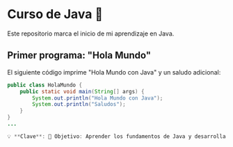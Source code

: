 # Curso de Java 🚀  

Este repositorio marca el inicio de mi aprendizaje en Java.  

## Primer programa: "Hola Mundo"  

El siguiente código imprime "Hola Mundo con Java" y un saludo adicional:  

```java
public class HolaMundo {
    public static void main(String[] args) {
        System.out.println("Hola Mundo con Java");
        System.out.println("Saludos");
    }
}
...

💡 **Clave**: 📌 Objetivo: Aprender los fundamentos de Java y desarrollar aplicaciones prácticas. ✨ ¡Vamos por más! 🚀
